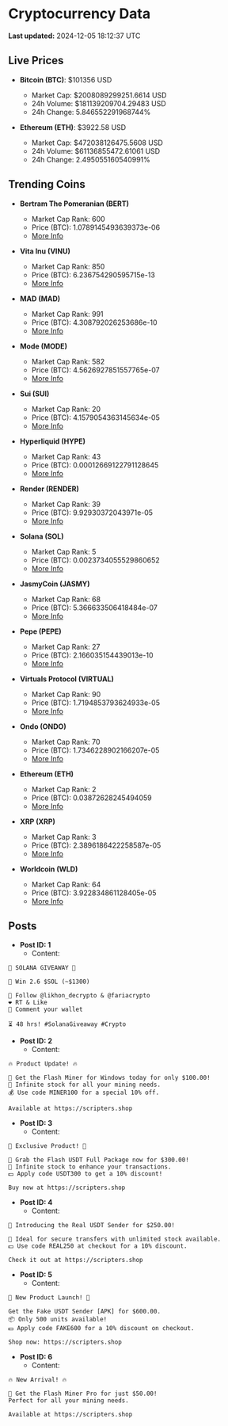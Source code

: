 # Cryptocurrency Data

**Last updated:** 2024-12-05 18:12:37 UTC

## Live Prices
- **Bitcoin (BTC)**: $101356 USD
  - Market Cap: $2008089299251.6614 USD
  - 24h Volume: $181139209704.29483 USD
  - 24h Change: 5.846552291968744%

- **Ethereum (ETH)**: $3922.58 USD
  - Market Cap: $472038126475.5608 USD
  - 24h Volume: $61136855472.61061 USD
  - 24h Change: 2.495055160540991%

## Trending Coins
- **Bertram The Pomeranian (BERT)**
  - Market Cap Rank: 600
  - Price (BTC): 1.0789145493639373e-06
  - [More Info](https://www.coingecko.com/en/coins/bertram-the-pomeranian)

- **Vita Inu (VINU)**
  - Market Cap Rank: 850
  - Price (BTC): 6.236754290595715e-13
  - [More Info](https://www.coingecko.com/en/coins/vita-inu)

- **MAD (MAD)**
  - Market Cap Rank: 991
  - Price (BTC): 4.308792026253686e-10
  - [More Info](https://www.coingecko.com/en/coins/mad-2)

- **Mode (MODE)**
  - Market Cap Rank: 582
  - Price (BTC): 4.5626927851557765e-07
  - [More Info](https://www.coingecko.com/en/coins/mode)

- **Sui (SUI)**
  - Market Cap Rank: 20
  - Price (BTC): 4.1579054363145634e-05
  - [More Info](https://www.coingecko.com/en/coins/sui)

- **Hyperliquid (HYPE)**
  - Market Cap Rank: 43
  - Price (BTC): 0.00012669122791128645
  - [More Info](https://www.coingecko.com/en/coins/hyperliquid)

- **Render (RENDER)**
  - Market Cap Rank: 39
  - Price (BTC): 9.92930372043971e-05
  - [More Info](https://www.coingecko.com/en/coins/render)

- **Solana (SOL)**
  - Market Cap Rank: 5
  - Price (BTC): 0.0023734055529860652
  - [More Info](https://www.coingecko.com/en/coins/solana)

- **JasmyCoin (JASMY)**
  - Market Cap Rank: 68
  - Price (BTC): 5.366633506418484e-07
  - [More Info](https://www.coingecko.com/en/coins/jasmycoin)

- **Pepe (PEPE)**
  - Market Cap Rank: 27
  - Price (BTC): 2.166035154439013e-10
  - [More Info](https://www.coingecko.com/en/coins/pepe)

- **Virtuals Protocol (VIRTUAL)**
  - Market Cap Rank: 90
  - Price (BTC): 1.7194853793624933e-05
  - [More Info](https://www.coingecko.com/en/coins/virtual-protocol)

- **Ondo (ONDO)**
  - Market Cap Rank: 70
  - Price (BTC): 1.7346228902166207e-05
  - [More Info](https://www.coingecko.com/en/coins/ondo)

- **Ethereum (ETH)**
  - Market Cap Rank: 2
  - Price (BTC): 0.03872628245494059
  - [More Info](https://www.coingecko.com/en/coins/ethereum)

- **XRP (XRP)**
  - Market Cap Rank: 3
  - Price (BTC): 2.3896186422258587e-05
  - [More Info](https://www.coingecko.com/en/coins/xrp)

- **Worldcoin (WLD)**
  - Market Cap Rank: 64
  - Price (BTC): 3.922834861128405e-05
  - [More Info](https://www.coingecko.com/en/coins/worldcoin)

## Posts
- **Post ID: 1**
  - Content:
```
🚀 SOLANA GIVEAWAY 🚀

🎁 Win 2.6 $SOL (~$1300)

🤝 Follow @likhon_decrypto & @fariacrypto
❤️ RT & Like
💬 Comment your wallet

⏳ 48 hrs! #SolanaGiveaway #Crypto
```

- **Post ID: 2**
  - Content:
```
🔥 Product Update! 🔥

🚀 Get the Flash Miner for Windows today for only $100.00!
🔋 Infinite stock for all your mining needs.
💰 Use code MINER100 for a special 10% off.

Available at https://scripters.shop
```

- **Post ID: 3**
  - Content:
```
🎁 Exclusive Product! 🎁

💸 Grab the Flash USDT Full Package now for $300.00!
🎉 Infinite stock to enhance your transactions.
💵 Apply code USDT300 to get a 10% discount!

Buy now at https://scripters.shop
```

- **Post ID: 4**
  - Content:
```
💎 Introducing the Real USDT Sender for $250.00!

💼 Ideal for secure transfers with unlimited stock available.
💵 Use code REAL250 at checkout for a 10% discount.

Check it out at https://scripters.shop
```

- **Post ID: 5**
  - Content:
```
🚀 New Product Launch! 🚀

Get the Fake USDT Sender [APK] for $600.00.
📦 Only 500 units available!
💵 Apply code FAKE600 for a 10% discount on checkout.

Shop now: https://scripters.shop
```

- **Post ID: 6**
  - Content:
```
🔥 New Arrival! 🔥

💸 Get the Flash Miner Pro for just $50.00!
Perfect for all your mining needs.

Available at https://scripters.shop
```

